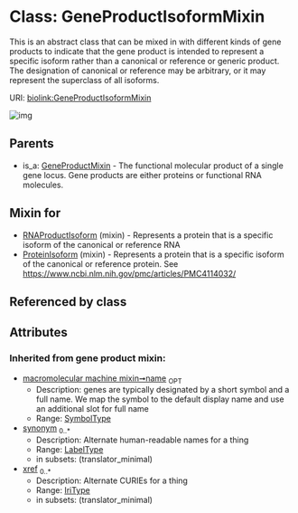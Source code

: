 
# Class: GeneProductIsoformMixin


This is an abstract class that can be mixed in with different kinds of gene products to indicate that the gene product is intended to represent a specific isoform rather than a canonical or reference or generic product. The designation of canonical or reference may be arbitrary, or it may represent the superclass of all isoforms.

URI: [biolink:GeneProductIsoformMixin](https://w3id.org/biolink/vocab/GeneProductIsoformMixin)


![img](http://yuml.me/diagram/nofunky;dir:TB/class/[GeneProductMixin],[ProteinIsoform]uses%20-.->[GeneProductIsoformMixin&#124;synonym(i):label_type%20*;xref(i):iri_type%20*;name(i):symbol_type%20%3F],[RNAProductIsoform]uses%20-.->[GeneProductIsoformMixin],[GeneProductMixin]^-[GeneProductIsoformMixin],[ProteinIsoform],[RNAProductIsoform])

## Parents

 *  is_a: [GeneProductMixin](GeneProductMixin.md) - The functional molecular product of a single gene locus. Gene products are either proteins or functional RNA molecules.

## Mixin for

 * [RNAProductIsoform](RNAProductIsoform.md) (mixin)  - Represents a protein that is a specific isoform of the canonical or reference RNA
 * [ProteinIsoform](ProteinIsoform.md) (mixin)  - Represents a protein that is a specific isoform of the canonical or reference protein. See https://www.ncbi.nlm.nih.gov/pmc/articles/PMC4114032/

## Referenced by class


## Attributes


### Inherited from gene product mixin:

 * [macromolecular machine mixin➞name](macromolecular_machine_mixin_name.md)  <sub>OPT</sub>
     * Description: genes are typically designated by a short symbol and a full name. We map the symbol to the default display name and use an additional slot for full name
     * Range: [SymbolType](types/SymbolType.md)
 * [synonym](synonym.md)  <sub>0..\*</sub>
     * Description: Alternate human-readable names for a thing
     * Range: [LabelType](types/LabelType.md)
     * in subsets: (translator_minimal)
 * [xref](xref.md)  <sub>0..\*</sub>
     * Description: Alternate CURIEs for a thing
     * Range: [IriType](types/IriType.md)
     * in subsets: (translator_minimal)
